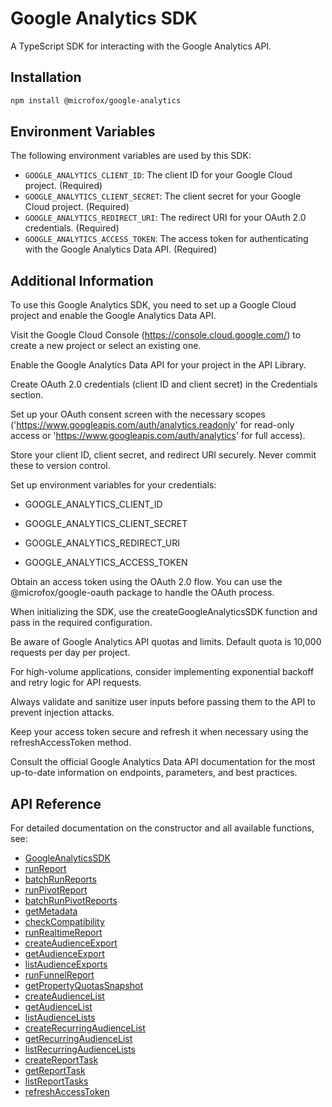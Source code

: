 # Google Analytics SDK

A TypeScript SDK for interacting with the Google Analytics API.

## Installation

```bash
npm install @microfox/google-analytics
```

## Environment Variables

The following environment variables are used by this SDK:

- `GOOGLE_ANALYTICS_CLIENT_ID`: The client ID for your Google Cloud project. (Required)
- `GOOGLE_ANALYTICS_CLIENT_SECRET`: The client secret for your Google Cloud project. (Required)
- `GOOGLE_ANALYTICS_REDIRECT_URI`: The redirect URI for your OAuth 2.0 credentials. (Required)
- `GOOGLE_ANALYTICS_ACCESS_TOKEN`: The access token for authenticating with the Google Analytics Data API. (Required)

## Additional Information

To use this Google Analytics SDK, you need to set up a Google Cloud project and enable the Google Analytics Data API.

Visit the Google Cloud Console (https://console.cloud.google.com/) to create a new project or select an existing one.

Enable the Google Analytics Data API for your project in the API Library.

Create OAuth 2.0 credentials (client ID and client secret) in the Credentials section.

Set up your OAuth consent screen with the necessary scopes ('https://www.googleapis.com/auth/analytics.readonly' for read-only access or 'https://www.googleapis.com/auth/analytics' for full access).

Store your client ID, client secret, and redirect URI securely. Never commit these to version control.

Set up environment variables for your credentials:

- GOOGLE_ANALYTICS_CLIENT_ID

- GOOGLE_ANALYTICS_CLIENT_SECRET

- GOOGLE_ANALYTICS_REDIRECT_URI

- GOOGLE_ANALYTICS_ACCESS_TOKEN

Obtain an access token using the OAuth 2.0 flow. You can use the @microfox/google-oauth package to handle the OAuth process.

When initializing the SDK, use the createGoogleAnalyticsSDK function and pass in the required configuration.

Be aware of Google Analytics API quotas and limits. Default quota is 10,000 requests per day per project.

For high-volume applications, consider implementing exponential backoff and retry logic for API requests.

Always validate and sanitize user inputs before passing them to the API to prevent injection attacks.

Keep your access token secure and refresh it when necessary using the refreshAccessToken method.

Consult the official Google Analytics Data API documentation for the most up-to-date information on endpoints, parameters, and best practices.

## API Reference

For detailed documentation on the constructor and all available functions, see:

- [GoogleAnalyticsSDK](./docs/GoogleAnalyticsSDK.md)
- [runReport](./docs/runReport.md)
- [batchRunReports](./docs/batchRunReports.md)
- [runPivotReport](./docs/runPivotReport.md)
- [batchRunPivotReports](./docs/batchRunPivotReports.md)
- [getMetadata](./docs/getMetadata.md)
- [checkCompatibility](./docs/checkCompatibility.md)
- [runRealtimeReport](./docs/runRealtimeReport.md)
- [createAudienceExport](./docs/createAudienceExport.md)
- [getAudienceExport](./docs/getAudienceExport.md)
- [listAudienceExports](./docs/listAudienceExports.md)
- [runFunnelReport](./docs/runFunnelReport.md)
- [getPropertyQuotasSnapshot](./docs/getPropertyQuotasSnapshot.md)
- [createAudienceList](./docs/createAudienceList.md)
- [getAudienceList](./docs/getAudienceList.md)
- [listAudienceLists](./docs/listAudienceLists.md)
- [createRecurringAudienceList](./docs/createRecurringAudienceList.md)
- [getRecurringAudienceList](./docs/getRecurringAudienceList.md)
- [listRecurringAudienceLists](./docs/listRecurringAudienceLists.md)
- [createReportTask](./docs/createReportTask.md)
- [getReportTask](./docs/getReportTask.md)
- [listReportTasks](./docs/listReportTasks.md)
- [refreshAccessToken](./docs/refreshAccessToken.md)
